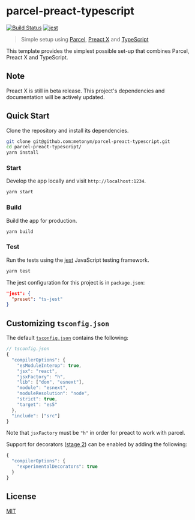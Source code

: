 # parcel-preact-typescript

[![Build Status](https://travis-ci.com/metonym/parcel-preact-typescript.svg?branch=master)](https://travis-ci.com/metonym/parcel-preact-typescript)
[![jest](https://jestjs.io/img/jest-badge.svg)](https://github.com/facebook/jest)

> Simple setup using [Parcel](https://parceljs.org/), [Preact X](https://preactjs.com/) and [TypeScript](https://www.typescriptlang.org/)

This template provides the simplest possible set-up that combines Parcel, Preact X and TypeScript.

## Note

Preact X is still in beta release. This project's dependencies and documentation will be actively updated.

## Quick Start

Clone the repository and install its dependencies.

```bash
git clone git@github.com:metonym/parcel-preact-typescript.git
cd parcel-preact-typescript/
yarn install
```

### Start

Develop the app locally and visit `http://localhost:1234`.

```bash
yarn start
```

### Build

Build the app for production.

```bash
yarn build
```

### Test

Run the tests using the [jest](https://jestjs.io/) JavaScript testing framework.

```bash
yarn test
```

The jest configuration for this project is in `package.json`:

```json
"jest": {
  "preset": "ts-jest"
}
```

## Customizing `tsconfig.json`

The default [`tsconfig.json`](tsconfig.json) contains the following:

```js
// tsconfig.json
{
  "compilerOptions": {
    "esModuleInterop": true,
    "jsx": "react",
    "jsxFactory": "h",
    "lib": ["dom", "esnext"],
    "module": "esnext",
    "moduleResolution": "node",
    "strict": true,
    "target": "es5"
  },
  "include": ["src"]
}
```

Note that `jsxFactory` must be `"h"` in order for preact to work with parcel.

Support for decorators ([stage 2](https://github.com/tc39/proposal-decorators)) can be enabled by adding the following:

```js
{
  "compilerOptions": {
    "experimentalDecorators": true
  }
}
```

## License

[MIT](LICENSE)
